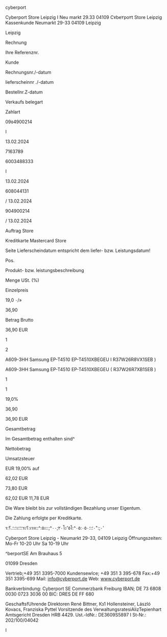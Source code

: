 cyberport

Cyberport Store Leipzig ا Neu markt 29.33 04109
C٧be٢po٢t Store Leipzig Kassenkunde
Neumarkt 29-33
04109 Leipzig

Leipzig

Rechnung

Ihre Referenznr.

Kunde

Rechnungsnr./-datum

lieferscheinnr ./-datum

Bestellnr.Z-datum

Verkaufs belegart

Zahlart

09٥4900214

ا

13.02.2024

7163789

6003488333

ا

13.02.2024

608044131

/ 13.02.2024

904900214

/ 13.02.2024

Auftrag Store

Kreditkarte Mastercard Store

Seite
Lieferscheindatum entspricht dem liefer- bzw. Leistungsdatum!

Pos.

Produkt- bzw. leistungsbeschreibung

Menge USt. (%)

Einzelpreis

19,0 ٠/»

36,90

Betrag Brutto

36,90 EUR

1

2

Α609-3ΗΗ
Samsung ΕΡ-Τ4510 EP-T4510XBEGEU
I R37W26R8VX1SEB )

Α609-3ΗΗ
Samsung ΕΡ-Τ4510 EP-T4510XBEGEU
( R37W26R7XB1SEB )

1

1

19,0%

36,90

36,90 EUR

Gesamtbetrag

Im Gesamtbetrag enthalten sind^

Nettobetrag

Umsatzsteuer

EUR
19,00% auf

62,02 EUR

73,80 EUR

62,02 EUR
11,78 EUR

Die Ware bleibt bis zur vollständigen Bezahlung unser Eigentum.

Die Zahlung erfolgte per Kreditkarte.

ร:؛:؛.؟ะ؛؛؛ระ؟:เรท::^:٥ะ::;^٢٠;٠٠โะ'٥ไ:^٠;:"٠؛:؛٠٥:٠٥٠'

Cyberport Store Leipzig - Neumarkt 29-33, 04109 Leipzig
Öffnungszeiten: Mo-Fr 10-20 Uhr Sa 10-19 Uhr

^berportSE
Am Brauhaus 5

01099 Dresden

Vertrieb;+49 351 3395-7000
Kundensewlce; +49 351 3 395-678
Fax:+49 351 3395-699
Mail: info@cyberport.de
Web: www.cyberport.de

Bankverbindung:
Cyberport SE
Commerzbank Freiburg
IBAN; DE 73 6808 0030 0723 3036 00
BIC: DRES DE FF 680

GeschaftsfUhrende Direktoren
René Bittner, Кз1 Hollensteiner, László Kovacs, Franziska Pyttel
Vorsitzende des VerwaltungsratesiAlizTepienhart
Amtsgericht Dresden HRB 4429.
Ust.-ldNr.: DE3609S5897 I St-Nr.: 202/100/04042

ا
